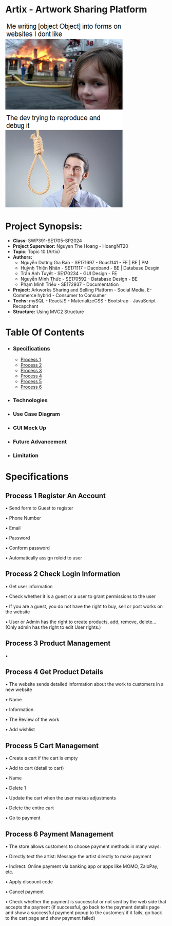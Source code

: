 
# Artix - Artwork Sharing Platform
![Artix Logo](https://github.com/Dacoband/SWP391-Artix/blob/62aa4f36bb0872b9c6c5a69567e522bb032b1ca2/images/codeBurn.png)
# **Project Synopsis:**
  - **Class:** SWP391-SE1705-SP2024
  - **Project Supervisor:** Nguyen The Hoang - HoangNT20
  - **Topic:** Topic 10 (Artix)
  - **Authors:**
    - Nguyễn Dương Gia Bảo - SE171697 - Rous1141 - FE | BE | PM
    - Huỳnh Thiện Nhân - SE171117 - Dacoband - BE | Database Desgin
    - Trần Ánh Tuyết - SE170234 - GUI Design - FE
    - Nguyễn Minh Thức - SE170592 - Database Design - BE
    - Phạm Minh Triều - SE172937 - Documentation
- **Project:** Arkworks Sharing and Selling Platform - Social Media, E-Commerce hybrid - Consumer to Consumer
- **Techs:** mySQL - ReactJS - MaterializeCSS - Bootstrap - JavaScript - Recapchant 
- **Structure:** Using MVC2 Structure 
# **Table Of Contents**
- ### [Specifications](#specifications)
  - [Process 1](#process-1-register-an-account)
  - [Process 2](#process-2-check-login-information)
  - [Process 3](#process-3-product-management)
  - [Process 4](#process-4-get-product-details)
  - [Process 5](#process-5-cart-management)
  - [Process 6](#process-6-payment-management)
- ### Technologies
- ### Use Case Diagram
- ### GUI Mock Up
- ### Future Advancement
- ### Limitation
 

# Specifications
## Process 1 Register An Account

• Send form to Guest to register

• Phone Number

• Email

• Password

• Conform password

• Automatically assign roleid to user

## Process 2 Check Login Information

• Get user information

• Check whether it is a guest or a user to grant permissions to the user

• If you are a guest, you do not have the right to buy, sell or post works on the website

• User or Admin has the right to create products, add, remove, delete... (Only admin has the right to edit User rights.)

## Process 3 Product Management
• 
    

## Process 4 Get Product Details

• The website sends detailed information about the work to customers in a new website

• Name

• Information

• The Review of the work

• Add wishlist

## Process 5 Cart Management

• Create a cart if the cart is empty

• Add to cart (detail to cart)

• Name

• Delete 1

• Update the cart when the user makes adjustments

• Delete the entire cart

• Go to payment

## Process 6 Payment Management

• The store allows customers to choose payment methods in many ways:

• Directly text the artist: Message the artist directly to make payment

• Indirect: Online payment via banking app or apps like MOMO, ZaloPay, etc.

• Apply discount code

• Cancel payment

• Check whether the payment is successful or not sent by the web side that accepts the payment (if successful, go back to the payment details page and show a successful payment popup to the customer/ if it fails, go back to the cart page and show payment failed)
